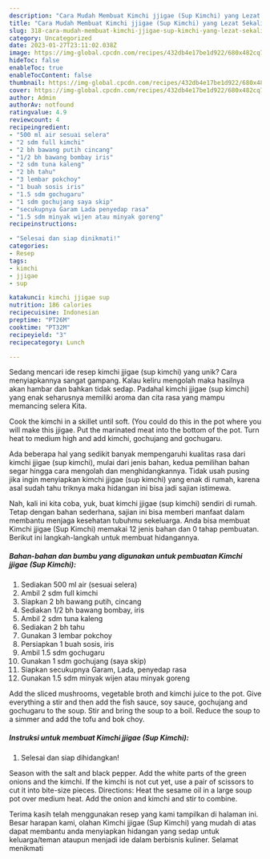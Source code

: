 ```yaml
---
description: "Cara Mudah Membuat Kimchi jjigae (Sup Kimchi) yang Lezat Sekali"
title: "Cara Mudah Membuat Kimchi jjigae (Sup Kimchi) yang Lezat Sekali"
slug: 318-cara-mudah-membuat-kimchi-jjigae-sup-kimchi-yang-lezat-sekali
category: Uncategorized
date: 2023-01-27T23:11:02.038Z
image: https://img-global.cpcdn.com/recipes/432db4e17be1d922/680x482cq70/kimchi-jjigae-sup-kimchi-foto-resep-utama.jpg
hideToc: false
enableToc: true
enableTocContent: false
thumbnail: https://img-global.cpcdn.com/recipes/432db4e17be1d922/680x482cq70/kimchi-jjigae-sup-kimchi-foto-resep-utama.jpg
cover: https://img-global.cpcdn.com/recipes/432db4e17be1d922/680x482cq70/kimchi-jjigae-sup-kimchi-foto-resep-utama.jpg
author: Admin
authorAv: notfound
ratingvalue: 4.9
reviewcount: 4
recipeingredient:
- "500 ml air sesuai selera"
- "2 sdm full kimchi"
- "2 bh bawang putih cincang"
- "1/2 bh bawang bombay iris"
- "2 sdm tuna kaleng"
- "2 bh tahu"
- "3 lembar pokchoy"
- "1 buah sosis iris"
- "1.5 sdm gochugaru"
- "1 sdm gochujang saya skip"
- "secukupnya Garam Lada penyedap rasa"
- "1.5 sdm minyak wijen atau minyak goreng"
recipeinstructions:

- "Selesai dan siap dinikmati!"
categories:
- Resep
tags:
- kimchi
- jjigae
- sup

katakunci: kimchi jjigae sup 
nutrition: 186 calories
recipecuisine: Indonesian
preptime: "PT26M"
cooktime: "PT32M"
recipeyield: "3"
recipecategory: Lunch

---
```





Sedang mencari ide resep kimchi jjigae (sup kimchi) yang unik? Cara menyiapkannya sangat gampang. Kalau keliru mengolah maka hasilnya akan hambar dan bahkan tidak sedap. Padahal kimchi jjigae (sup kimchi) yang enak seharusnya memiliki aroma dan cita rasa yang mampu memancing selera Kita.





Cook the kimchi in a skillet until soft. (You could do this in the pot where you will make this jjigae. Put the marinated meat into the bottom of the pot. Turn heat to medium high and add kimchi, gochujang and gochugaru.

Ada beberapa hal yang sedikit banyak mempengaruhi kualitas rasa dari kimchi jjigae (sup kimchi), mulai dari jenis bahan, kedua pemilihan bahan segar hingga cara mengolah dan menghidangkannya. Tidak usah pusing jika ingin menyiapkan kimchi jjigae (sup kimchi) yang enak di rumah, karena asal sudah tahu triknya maka hidangan ini bisa jadi sajian istimewa.






Nah, kali ini kita coba, yuk, buat kimchi jjigae (sup kimchi) sendiri di rumah. Tetap dengan bahan sederhana, sajian ini bisa memberi manfaat dalam membantu menjaga kesehatan tubuhmu sekeluarga. Anda bisa membuat Kimchi jjigae (Sup Kimchi) memakai 12 jenis bahan dan 0 tahap pembuatan. Berikut ini langkah-langkah untuk membuat hidangannya.

<!--inarticleads1-->

##### Bahan-bahan dan bumbu yang digunakan untuk pembuatan Kimchi jjigae (Sup Kimchi):

1. Sediakan 500 ml air (sesuai selera)
1. Ambil 2 sdm full kimchi
1. Siapkan 2 bh bawang putih, cincang
1. Sediakan 1/2 bh bawang bombay, iris
1. Ambil 2 sdm tuna kaleng
1. Sediakan 2 bh tahu
1. Gunakan 3 lembar pokchoy
1. Persiapkan 1 buah sosis, iris
1. Ambil 1.5 sdm gochugaru
1. Gunakan 1 sdm gochujang (saya skip)
1. Siapkan secukupnya Garam, Lada, penyedap rasa
1. Gunakan 1.5 sdm minyak wijen atau minyak goreng


Add the sliced mushrooms, vegetable broth and kimchi juice to the pot. Give everything a stir and then add the fish sauce, soy sauce, gochujang and gochugaru to the soup. Stir and bring the soup to a boil. Reduce the soup to a simmer and add the tofu and bok choy. 

<!--inarticleads2-->

##### Instruksi untuk membuat Kimchi jjigae (Sup Kimchi):


1. Selesai dan siap dihidangkan!

Season with the salt and black pepper. Add the white parts of the green onions and the kimchi. If the kimchi is not cut yet, use a pair of scissors to cut it into bite-size pieces. Directions: Heat the sesame oil in a large soup pot over medium heat. Add the onion and kimchi and stir to combine. 

Terima kasih telah menggunakan resep yang kami tampilkan di halaman ini. Besar harapan kami, olahan Kimchi jjigae (Sup Kimchi) yang mudah di atas dapat membantu anda menyiapkan hidangan yang sedap untuk keluarga/teman ataupun menjadi ide dalam berbisnis kuliner. Selamat menikmati
